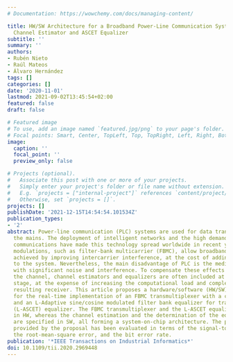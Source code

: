 ```yaml
---
# Documentation: https://wowchemy.com/docs/managing-content/

title: HW/SW Architecture for a Broadband Power-Line Communication System With LS
  Channel Estimator and ASCET Equalizer
subtitle: ''
summary: ''
authors:
- Rubén Nieto
- Raúl Mateos
- Álvaro Hernández
tags: []
categories: []
date: '2020-11-01'
lastmod: 2021-09-02T13:45:54+02:00
featured: false
draft: false

# Featured image
# To use, add an image named `featured.jpg/png` to your page's folder.
# Focal points: Smart, Center, TopLeft, Top, TopRight, Left, Right, BottomLeft, Bottom, BottomRight.
image:
  caption: ''
  focal_point: ''
  preview_only: false

# Projects (optional).
#   Associate this post with one or more of your projects.
#   Simply enter your project's folder or file name without extension.
#   E.g. `projects = ["internal-project"]` references `content/project/deep-learning/index.md`.
#   Otherwise, set `projects = []`.
projects: []
publishDate: '2021-12-15T14:54:54.101534Z'
publication_types:
- '2'
abstract: Power-line communication (PLC) systems are used for data transmission through
  the mains. The deployment of intelligent networks and the high demand for broadband
  communications have made this technology spread worldwide in recent years. Multicarrier
  modulations, such as filter-bank multicarrier (FBMC), allow broadband links to be
  achieved by improving intercarrier interference, at the cost of adding complexity
  to the system. Nevertheless, the main disadvantage of PLC is the medium, commonly
  with significant noise and interference. To compensate these effects inserted by
  the channel, channel estimators and equalizers are often included at the reception
  stage, at the expense of increasing the computational load and complexity of the
  resulting receiver. This article proposes a hardware/software (HW/SW) architecture
  for the real-time implementation of an FBMC transmultiplexer with a channel estimator
  and an L-Adaptive sine/cosine modulated filter bank equalizer for transmultiplexers
  (L-ASCET) equalizer. The FBMC transmultiplexer and the L-ASCET equalizer are implemented
  in HW, whereas the channel estimation and the determination of the equalizer coefficients
  are specified in SW, all forming a system-on-chip architecture. The performance
  provided by the proposal has been evaluated in terms of the signal-to-noise ratio,
  the root-mean-square error, and the bit error rate.
publication: '*IEEE Transactions on Industrial Informatics*'
doi: 10.1109/tii.2020.2969448
---
```

